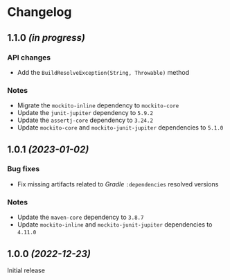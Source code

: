 # Changelog

## 1.1.0 _(in progress)_

### API changes
- Add the `BuildResolveException(String, Throwable)` method

### Notes
- Migrate the `mockito-inline` dependency to `mockito-core`
- Update the `junit-jupiter` dependency to `5.9.2`
- Update the `assertj-core` dependency to `3.24.2`
- Update `mockito-core` and `mockito-junit-jupiter` dependencies to `5.1.0`

## 1.0.1 _(2023-01-02)_

### Bug fixes
- Fix missing artifacts related to _Gradle_ `:dependencies` resolved versions

### Notes
- Update the `maven-core` dependency to `3.8.7`
- Update `mockito-inline` and `mockito-junit-jupiter` dependencies to `4.11.0`

## 1.0.0 _(2022-12-23)_
Initial release